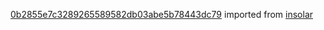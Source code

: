 [0b2855e7c3289265589582db03abe5b78443dc79](https://github.com/insolar/insolar/commit/0b2855e7c3289265589582db03abe5b78443dc79) imported from [insolar](https://github.com/insolar/insolar)
